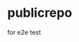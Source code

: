 # publicrepo
for e2e test

























































































































































































































































































































































































































































































































































































































































































































































































































































































































































































































































































































































